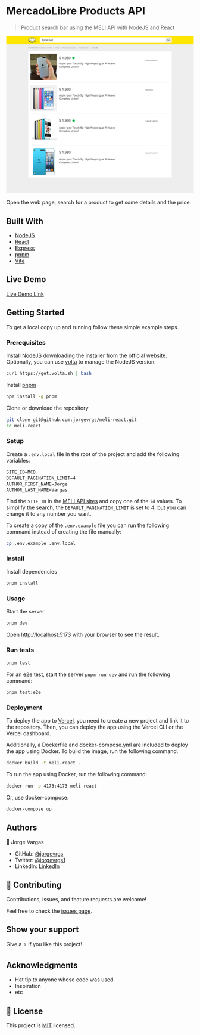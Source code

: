 # MercadoLibre Products API

> Product search bar using the MELI API with NodeJS and React

![screenshot](./app_screenshot.png)

Open the web page, search for a product to get some details and the price.

## Built With

- [NodeJS](https://nodejs.org/en/)
- [React](https://reactjs.org/)
- [Express](https://expressjs.com/)
- [pnpm](https://pnpm.js.org/)
- [Vite](https://vitejs.dev/)

## Live Demo

[Live Demo Link](https://livedemo.com)

## Getting Started

To get a local copy up and running follow these simple example steps.

### Prerequisites

Install [NodeJS](https://nodejs.org/en/) downloading the installer from the official website. Optionally, you can use [volta](https://volta.sh/) to manage the NodeJS version.

```bash
curl https://get.volta.sh | bash
```

Install [pnpm](https://pnpm.js.org/)

```bash
npm install -g pnpm
```

Clone or download the repository

```bash
git clone git@github.com:jorgevrgs/meli-react.git
cd meli-react
```

### Setup

Create a `.env.local` file in the root of the project and add the following variables:

```env
SITE_ID=MCO
DEFAULT_PAGINATION_LIMIT=4
AUTHOR_FIRST_NAME=Jorge
AUTHOR_LAST_NAME=Vargas
```

Find the `SITE_ID` in the [MELI API sites](https://api.mercadolibre.com/sites) and copy one of the `id` values. To simplify the search, the `DEFAULT_PAGINATION_LIMIT` is set to 4, but you can change it to any number you want.

To create a copy of the `.env.example` file you can run the following command instead of creating the file manually:

```bash
cp .env.example .env.local
```

### Install

Install dependencies

```bash
pnpm install
```

### Usage

Start the server

```bash
pnpm dev
```

Open [http://localhost:5173](http://localhost:5173) with your browser to see the result.

### Run tests

```bash
pnpm test
```

For an e2e test, start the server `pnpm run dev` and run the following command:

```bash
pnpm test:e2e
```

### Deployment

To deploy the app to [Vercel](https://vercel.com/), you need to create a new project and link it to the repository. Then, you can deploy the app using the Vercel CLI or the Vercel dashboard.

Additionally, a Dockerfile and docker-compose.yml are included to deploy the app using Docker. To build the image, run the following command:

```bash
docker build -t meli-react .
```

To run the app using Docker, run the following command:

```bash
docker run -p 4173:4173 meli-react
```

Or, use docker-compose:

```bash
docker-compose up
```

## Authors

👤 Jorge Vargas

- GitHub: [@jorgevrgs](https://github.com/jorgevrgs)
- Twitter: [@jorgevrgs1](https://twitter.com/jorgevrgs1)
- LinkedIn: [LinkedIn](https://linkedin.com/in/jevargaslarrota)

## 🤝 Contributing

Contributions, issues, and feature requests are welcome!

Feel free to check the [issues page](../../issues/).

## Show your support

Give a ⭐️ if you like this project!

## Acknowledgments

- Hat tip to anyone whose code was used
- Inspiration
- etc

## 📝 License

This project is [MIT](./MIT.md) licensed.
